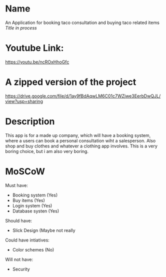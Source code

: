 
# Name
An Application for booking taco consultation and buying taco related items  *Title in process*

# Youtube Link:
https://youtu.be/ncROxHhoGfc

# A zipped version of the project
https://drive.google.com/file/d/1ay9fBdAqwLM6C01c7WZjwe3EerbDwQJL/view?usp=sharing

# Description
This app is for a made up company, which will have a booking system, where a users can book a personal
consultation wiht a salesperson. Also shop and buy clothes and whatever a clothing app involves.
This is a very boring choice, but i am also very boring.

# MoSCoW

Must have:
- Booking system (Yes)
- Buy items (Yes)
- Login system (Yes)
- Database systen (Yes)

Should have:
- Slick Design (Maybe not really


Could have intiatives:
- Color schemes (No)

Will not have:
- Security
